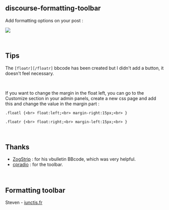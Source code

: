 ## discourse-formatting-toolbar

Add formatting options on your post : 

![](https://github.com/iunctis/discourse-formatting-toolbar/blob/master/formatting.png)


<br>

## Tips

The `[floatr][/floatr]` bbcode has been created but I didn't add a button, it doesn't feel necessary.

<br>

If you want to change the margin in the float left, you can go to the Customize section in your admin panels, create a new css page and add this and change the value in the margin part : 

`.floatl {<br>
float:left;<br>
margin-right:15px;<br>
}`


`.floatr {<br>
float:right;<br>
margin-left:15px;<br>
}`


<br>

## Thanks

 - [ZogStrip](https://github.com/discourse/vbulletin-bbcode) : for his vbulletin BBcode, which was very helpful.
 - [cpradio](https://github.com/cpradio) : for the toolbar.


<br>

## Formatting toolbar

Steven - [iunctis.fr](http://iunctis.fr)
